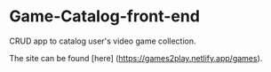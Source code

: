# Game-Catalog-front-end
CRUD app to catalog user's video game collection.

The site can be found [here] (https://games2play.netlify.app/games). 
